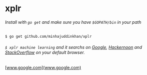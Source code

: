 # xplr

###### Install with ```go get``` and make sure you have ``` $GOPATH/bin ``` in your path 
 
``` $ go get github.com/minhajuddinkhan/xplr ```


 
######  ```$ xplr machine learning``` and it searchs on [Google](www.google.com), [Hackernoon](www.hackernoon.com) and [StackOverflow](www.stackoverflow.com) on your default browser. 
[www.google.com](www.google.com)
